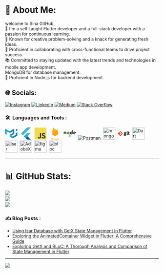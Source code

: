 # 🌟 About Me:
welcome to Sina GitHub,<br>👋 I'm a self-taught Flutter developer and a full-stack developer with a passion for continuous learning.<br>🚀 Known for creative problem-solving and a knack for generating fresh ideas.<br>💪 Proficient in collaborating with cross-functional teams to drive project success.<br>📚 Committed to staying updated with the latest trends and technologies in mobile app development.<br>MongoDB for database management.<br>🚀 Proficient in Node.js for backend development.


## 🌐 Socials:
[![Instagram](https://img.shields.io/badge/Instagram-%23E4405F.svg?logo=Instagram&logoColor=white)](https://www.instagram.com/digitalswave/) [![LinkedIn](https://img.shields.io/badge/LinkedIn-%230077B5.svg?logo=linkedin&logoColor=white)](https://www.linkedin.com/in/sina-zerehpoosh/) [![Medium](https://img.shields.io/badge/Medium-12100E?logo=medium&logoColor=white)](https://medium.com/@sina.zrp) [![Stack Overflow](https://img.shields.io/badge/-Stackoverflow-FE7A16?logo=stack-overflow&logoColor=white)](https://stackoverflow.com/users/8007150/sina-zp)

### 🛠 &nbsp;Languages and Tools :

<p>
<img src="https://github.com/devicons/devicon/blob/master/icons/materialui/materialui-original.svg" title="Material UI" alt="Material UI" width="40" height="40"/>&nbsp;
<img src="https://github.com/devicons/devicon/blob/master/icons/flutter/flutter-original.svg" title="Flutter" alt="Flutter" width="40" height="40"/>&nbsp;
<img src="https://github.com/devicons/devicon/blob/master/icons/javascript/javascript-original.svg" title="JavaScript" alt="JavaScript" width="40" height="40"/>&nbsp;
<img src="https://github.com/devicons/devicon/blob/master/icons/firebase/firebase-plain-wordmark.svg" title="Firebase" alt="Firebase" width="40" height="40"/>&nbsp;
<img src="https://github.com/devicons/devicon/blob/master/icons/nodejs/nodejs-original-wordmark.svg" title="NodeJS" alt="NodeJS" width="40" height="40"/>&nbsp;
<img src="https://www.vectorlogo.zone/logos/getpostman/getpostman-icon.svg" title="Postman"  alt="Postman" width="40" height="40"/>&nbsp;
<img src="https://www.vectorlogo.zone/logos/mongodb/mongodb-icon.svg" title="mongoDB" **alt="mongoDB" width="40" height="40"/>&nbsp;  
<img src="https://github.com/devicons/devicon/blob/master/icons/git/git-original-wordmark.svg" title="Git" **alt="Git" width="40" height="40"/>&nbsp;
<img src="https://uxwing.com/wp-content/themes/uxwing/download/brands-and-social-media/dart-programming-language-icon.png" title="Dart" **alt="Dart" width="40" height="40"/>&nbsp;
<img src="https://isar.dev/isar.svg" title="isar" **alt="isar" width="40" height="40"/>&nbsp;  
<img src="https://upload.wikimedia.org/wikipedia/commons/c/c2/Adobe_XD_CC_icon.svg" title="AdobeXd" **alt="AdobeXd" width="40" height="40"/>&nbsp;
<img src="https://cdn-icons-png.flaticon.com/512/5968/5968701.png" title="figma" **alt="figma" width="40" height="40"/>&nbsp;  
<img src="https://plugins.jetbrains.com/files/12129/261752/icon/pluginIcon.svg" title="bloc" **alt="bloc" width="40" height="40"/>&nbsp;  
</p>


---
# 📊 GitHub Stats:
![](https://github-readme-stats.vercel.app/api?username=Sinazrp&theme=dark&hide_border=false&include_all_commits=false&count_private=true)<br/>
![](https://github-readme-streak-stats.herokuapp.com/?user=Sinazrp&theme=dark&hide_border=false)<br/>
![](https://github-readme-stats.vercel.app/api/top-langs/?username=Sinazrp&theme=dark&hide_border=false&include_all_commits=false&count_private=true&layout=compact)

### ✍️ Blog Posts : 
- [Using Isar Database with GetX State Management in Flutter](https://medium.com/@sina.zrp/using-the-isar-database-with-getx-state-management-in-flutter-cba187cee97e)
- [Exploring the AnimatedContainer Widget in Flutter: A Comprehensive Guide](https://medium.com/@sina.zrp/exploring-the-animatedcontainer-widget-in-flutter-a-comprehensive-guide-9ee7ecba93aa)
- [Exploring GetX and BLoC: A Thorough Analysis and Comparison of State Management in Flutter](https://medium.com/@sina.zrp/exploring-getx-and-bloc-a-thorough-analysis-and-comparison-of-state-management-in-flutter-d03ef52a6c6b)
<!-- BLOG-POST-LIST:START -->
<!-- BLOG-POST-LIST:END -->

---
[![](https://visitcount.itsvg.in/api?id=Sinazrp&icon=2&color=0)](https://visitcount.itsvg.in)

<!-- Proudly created with GPRM ( https://gprm.itsvg.in ) -->

